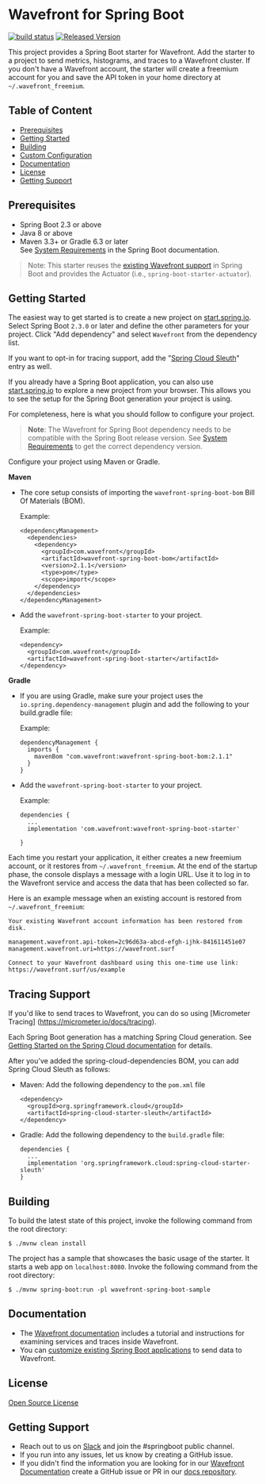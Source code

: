 # Wavefront for Spring Boot

[![build status][ci-img]][ci] [![Released Version][maven-img]][maven]

This project provides a Spring Boot starter for Wavefront. Add the starter to a project to send metrics, histograms, and traces to a Wavefront cluster. If you don't have a Wavefront account, the starter will create a freemium account for you and save the API token in your home directory at `~/.wavefront_freemium`.

## Table of Content

* [Prerequisites](#prerequisites)
* [Getting Started](#getting-started)
* [Building](#building)
* [Custom Configuration](#custom-configuration)
* [Documentation](#documentation)
* [License](#license)
* [Getting Support](#getting-support)

## Prerequisites

* Spring Boot 2.3 or above
* Java 8 or above
* Maven 3.3+ or Gradle 6.3 or later\
  See [System Requirements](https://docs.spring.io/spring-boot/docs/2.3.x/reference/html/getting-started.html#getting-started-system-requirements) in the Spring Boot documentation.

> Note: This starter reuses the [existing Wavefront support](https://docs.spring.io/spring-boot/docs/2.3.x/reference/html/production-ready-features.html#production-ready-metrics-export-wavefront)
in Spring Boot and provides the Actuator (i.e., `spring-boot-starter-actuator`).

## Getting Started

The easiest way to get started is to create a new project on [start.spring.io](https://start.spring.io).
Select Spring Boot `2.3.0` or later and define the other parameters for your project.
Click "Add dependency" and select `Wavefront` from the dependency list.

If you want to opt-in for tracing support, add the "[Spring Cloud Sleuth](https://spring.io/projects/spring-cloud-sleuth)" entry as well.

If you already have a Spring Boot application, you can also use [start.spring.io](https://start.spring.io) to explore a new project from your browser.
This allows you to see the setup for the Spring Boot generation your project is using.

For completeness, here is what you should follow to configure your project.

> **Note**: The Wavefront for Spring Boot dependency needs to be compatible with the Spring Boot release version. See [System Requirements](https://docs.wavefront.com/wavefront_springboot.html#versionCompatibility) to get the correct dependency version.

Configure your project using Maven or Gradle.

**Maven**

- The core setup consists of importing the `wavefront-spring-boot-bom` Bill Of Materials (BOM).
  
  Example:
  ```
  <dependencyManagement>
    <dependencies>
      <dependency>
        <groupId>com.wavefront</groupId>
        <artifactId>wavefront-spring-boot-bom</artifactId>
        <version>2.1.1</version>
        <type>pom</type>
        <scope>import</scope>
      </dependency>
    </dependencies>
  </dependencyManagement>
  ```

- Add the `wavefront-spring-boot-starter` to your project.
  
  Example:
  ```
  <dependency>
    <groupId>com.wavefront</groupId>
    <artifactId>wavefront-spring-boot-starter</artifactId>
  </dependency>
  ```

**Gradle**

- If you are using Gradle, make sure your project uses the `io.spring.dependency-management` plugin and add the following to your build.gradle file:
  
  Example:
  ```
  dependencyManagement {
    imports {
      mavenBom "com.wavefront:wavefront-spring-boot-bom:2.1.1"
    }
  }
  ```

- Add the `wavefront-spring-boot-starter` to your project.
  
  Example:
  ```
  dependencies {
    ...
    implementation 'com.wavefront:wavefront-spring-boot-starter'

  }
  ```

Each time you restart your application, it either creates a new freemium account, or it restores from `~/.wavefront_freemium`.
At the end of the startup phase, the console displays a message with a login URL.
Use it to log in to the Wavefront service and access the data that has been collected so far.

Here is an example message when an existing account is restored from `~/.wavefront_freemium`:

```text
Your existing Wavefront account information has been restored from disk.

management.wavefront.api-token=2c96d63a-abcd-efgh-ijhk-841611451e07
management.wavefront.uri=https://wavefront.surf

Connect to your Wavefront dashboard using this one-time use link:
https://wavefront.surf/us/example
```

## Tracing Support

If you'd like to send traces to Wavefront, you can do so using [Micrometer Tracing]
(https://micrometer.io/docs/tracing).

Each Spring Boot generation has a matching Spring Cloud generation.
See [Getting Started on the Spring Cloud documentation](https://spring.io/projects/spring-cloud#getting-started) for details.

After you've added the spring-cloud-dependencies BOM, you can add Spring Cloud Sleuth as follows:

- Maven: Add the following dependency to the `pom.xml` file
  
  ```
  <dependency>
    <groupId>org.springframework.cloud</groupId>
    <artifactId>spring-cloud-starter-sleuth</artifactId>
  </dependency>
  ```

- Gradle: Add the following dependency to the `build.gradle` file:

  ```
  dependencies {
    ...
    implementation 'org.springframework.cloud:spring-cloud-starter-sleuth'
  }
  ```

## Building
To build the latest state of this project, invoke the following command from the root directory:

```shell script
$ ./mvnw clean install
```

The project has a sample that showcases the basic usage of the starter.
It starts a web app on `localhost:8080`.
Invoke the following command from the root directory:

```shell script
$ ./mvnw spring-boot:run -pl wavefront-spring-boot-sample
```

## Documentation

* The [Wavefront documentation](https://docs.wavefront.com/wavefront_springboot.html) includes a tutorial and instructions for examining services and traces inside Wavefront. 
* You can [customize existing Spring Boot applications](https://docs.wavefront.com/wavefront_springboot.html#custom-configurations) to send data to Wavefront. 

## License

[Open Source License](open_source_licenses.txt)

## Getting Support

* Reach out to us on [Slack](https://www.wavefront.com/slack-us) and join the #springboot public channel.
* If you run into any issues, let us know by creating a GitHub issue.
* If you didn't find the information you are looking for in our [Wavefront Documentation](https://docs.wavefront.com/) create a GitHub issue or PR in our [docs repository](https://github.com/wavefrontHQ/docs).

[ci-img]: https://travis-ci.com/wavefrontHQ/wavefront-spring-boot.svg?branch=master
[ci]: https://travis-ci.com/wavefrontHQ/wavefront-spring-boot
[maven-img]: https://img.shields.io/maven-central/v/com.wavefront/wavefront-spring-boot.svg?maxAge=604800
[maven]: https://search.maven.org/search?q=wavefront-spring-boot
